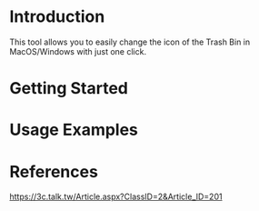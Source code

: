 # Introduction
This tool allows you to easily change the icon of the Trash Bin in MacOS/Windows with just one click.
# Getting Started
# Usage Examples
# References
https://3c.talk.tw/Article.aspx?ClassID=2&Article_ID=201